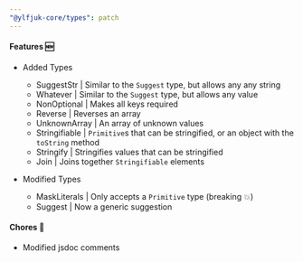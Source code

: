 ```yaml
---
"@ylfjuk-core/types": patch
---
```


#### Features 🆕

- Added Types
  - SuggestStr | Similar to the `Suggest` type, but allows any  any string
  - Whatever | Similar to the `Suggest` type, but allows any value
  - NonOptional | Makes all keys required
  - Reverse | Reverses an array
  - UnknownArray | An array of unknown values
  - Stringifiable | `Primitive`s that can be stringified, or an object with the `toString` method
  - Stringify | Stringifies values that can be stringified
  - Join | Joins together `Stringifiable` elements

- Modified Types
  - MaskLiterals | Only accepts a `Primitive` type (breaking 💥)
  - Suggest | Now a generic suggestion

#### Chores 🧹

- Modified jsdoc comments
